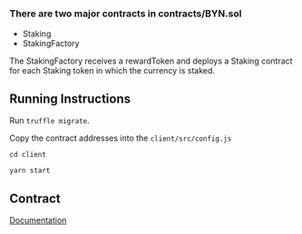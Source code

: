 #

### There are two major contracts in contracts/BYN.sol

-   Staking
-   StakingFactory

The StakingFactory receives a rewardToken and deploys a Staking contract for each Staking token in which the currency is staked.

## Running Instructions

Run `truffle migrate`.

Copy the contract addresses into the `client/src/config.js`

`cd client`

`yarn start`

## Contract

[Documentation](contracts/README.md)
